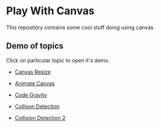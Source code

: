 # Play With Canvas 
This repository contains some cool stuff doing using canvas.

## Demo of topics
Click on particular topic to open it's demo.

* [Canvas Resize](https://praveen-me.github.io/play-with-canvas/canvas-resize)

* [Animate Canvas](https://praveen-me.github.io/play-with-canvas/animate-canvas)

*  [Code Gravity](https://praveen-me.github.io/play-with-canvas/code-gravity/dist/)

*  [Collison Detection](https://praveen-me.github.io/play-with-canvas/collision-detection/dist/)

* [Collision Detection 2](https://praveen-me.github.io/play-with-canvas/collision-detection2/dist/)
